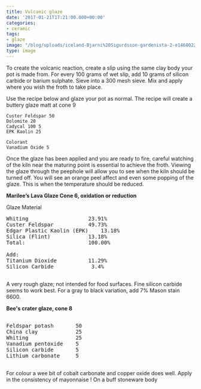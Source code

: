 ```yaml
---
title: Vulcanic glaze
date: '2017-01-21T17:21:00.000+00:00'
categories:
- ceramic
tags:
- glaze
image: "/blog/uploads/iceland-Bjarni%20Sigurdsson-gardenista-2-e1468022270609.jpg"
type: image
---
```


To create the volcanic reaction, create a slip using the same clay body your pot is made from. For every 100 grams of wet slip, add 10 grams of silicon carbide or barium sulphate. Sieve into a 300 mesh sieve. Mix and apply where you wish the froth to take place.

Use the recipe below and glaze your pot as normal. The recipe will create a buttery glaze matt at cone 9

    Custer Feldspar 50
    Dolomite 20
    Cadycal 100 5
    EPK Kaolin 25
    
    Colorant
    Vanadium Oxide 5

Once the glaze has been applied and you are ready to fire, careful watching of the kiln near the maturing point is essential to achieve the froth. Viewing the glaze through the peephole will allow you to see when the kiln should be turned off. You will see an orange peel affect and even some popping of the glaze. This is when the temperature should be reduced.

**Marilee’s Lava Glaze Cone 6, oxidation or reduction**

Glaze Material
<pre>
Whiting                   23.91%
Custer Feldspar           49.73%
Edgar Plastic Kaolin (EPK)    13.18%
Silica (Flint)            13.18%
Total:                    100.00%

Add:
Titanium Dioxide          11.29%
Silicon Carbide            3.4%

</pre>

A very rough glaze; not intended for food surfaces. Fine silicon carbide seems to work best. For a gray to black variation, add 7% Mason stain 6600.

**Bee's crater glaze, cone 8**

<pre>

Feldspar potash       50
China clay            25
Whiting               25
Vanadium pentoxide    5
Silicon carbide       5
Lithium carbonate     5

</pre>

For colour a wee bit of cobalt carbonate and copper oxide does well.
Apply in the consistency of mayonnaise !
On a buff stoneware body
